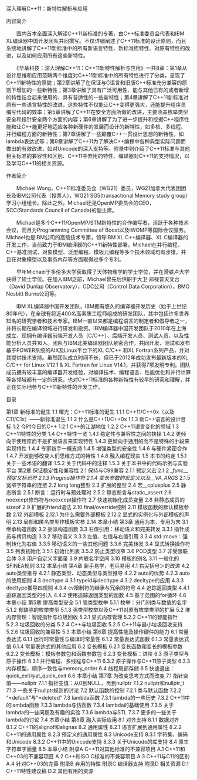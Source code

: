 深入理解C++11：新特性解析与应用

内容简介

　　国内首本全面深入解读C++11新标准的专著，由C++标准委员会代表和IBM XL编译器中国开发团队共同撰写。不仅详细阐述了C++11标准的设计原则，而且系统地讲解了C++11新标准中的所有新语言特性、新标准库特性、对原有特性的改进，以及如何应用所有这些新特性。

　　《华章科技：深入理解C++11：C++11新特性解析与应用》一共8章：第1章从设计思维和应用范畴两个维度对C++11新标准中的所有特性进行了分类，呈现了C++11新特性的原貌；第2章讲解了在保证与C语言和旧版C++标准充分兼容的原则下增加的一些新特性；第3章讲解了具有广泛可用性、能与其他已有的或者新增的特性结合起来使用的、具有普适性的一些新特性；第4章讲解了C++11新标准对原有一些语言特性的改进，这些特性不仅能让C++变得更强大，还能提升程序员编写代码的效率；第5章讲解了C++11在安全方面所做的改进，主要涵盖枚举类型安全和指针安全两个方面的内容；第6章讲解了为了进一步提升和挖掘C++程序性能和让C++能更好地适应各种新硬件的发展而设计的新特性，如多核、多线程、并行编程方面的新特性；第7章讲解了一些颠覆C++一贯设计思想的新特性，如lambda表达式等；第8章讲解了C++11为了解决C++编程中各种典型实际问题而做出的有效改进，如对Unicode的深入支持等。附录中则介绍了C++11标准与其他相关标准的兼容性和区别、C++11中弃用的特性、编译器对C++11的支持情况，以及学习C++11的相关资源。

作者简介

　　Michael Wong，C++11标准委员会（WG21）委员，WG21加拿大代表团团长及IBM公司代表（投票人），WG21 SG5(transactional Memory study group)学习小组组长。除此之外，Michael还是OpenMP委员会的CEO，SCC(Standards Council of Canada)的副主席。

　　Michael是多个C++11/OpenMP/STM新特性的合作编写者，活跃于各种技术会议，而且为Programming Committee of Boost以及IWOMP等国际会议服务。Michael也是IBM公司的高级技术专家，领导IBM XL C++编译器、XL C编译器的开发工作，当前致力于IBM编译器的C++11新特性部署。Michael在并行编程、C++基准测试、对象模型、泛型编程、模板元编程等多个技术领域均有涉猎，并且在对象模型以及事务内存等方面取得过多个专利。

　　早年Michael于多伦多大学获取得了天体物理学的学士学位，并在滑铁卢大学获得了硕士学位。在加入IBM之前，Michael曾先后供职于大卫·邓禄普天文台（David Dunlap Observatory），CDC公司（Control Data Corporation），BMO Nesbitt Burns公司等。

　　IBM XL编译器中国开发团队，IBM拥有悠久的编译器开发历史（始于上世纪80年代），在全球有将近400名高素质工程师组成的研发团队，其中包括许多世界知名的研究学者和技术专家。IBM一直以来都是编程语言的制定者和倡导者之一，并将长期在编译领域进行研发和投资。IBM编译器中国开发团队于2010年在上海成立，现拥有编译器前端开发人员（C/C++）、后端开发人员、测试人员，以及性能分析人员共16人。团队与IBM北美编译器团队紧密合作，共同开发、测试和发布基于POWER系统的AIX及Linux平台下的XL C/C++ 和XL Fortran系列产品，并对其提供技术支持。虽然团队成立时间不长，但已于2012年成功发布最新版本的XL C/C++ for Linux V12.1 & XL Fortran for Linux V14.1，并获得7项发明专利。团队成员拥有较丰富的编译器开发经验，对编译技术、编程语言、性能优化和并行计算等各领域都有一定的研究，也对C++11标准的各种新特性有较早的研究和理解，并正在实际地参与C++11新特性的开发工作。

目录

第1章 新标准的诞生
1.1 曙光：C++11标准的诞生
1.1.1 C++11/C++0x（以及C11/C1x）——新标准诞生
1.1.2 什么是C++11/C++0x
1.1.3 新C++语言的设计目标
1.2 今时今日的C++
1.2.1 C++的江湖地位
1.2.2 C++11语言变化的领域
1.3 C++11特性的分类
1.4 C++特性一览
1.4.1 稳定性与兼容性之间的抉择
1.4.2 更倾向于使用库而不是扩展语言来实现特性
1.4.3 更倾向于通用的而不是特殊的手段来实现特性
1.4.4 专家新手一概支持
1.4.5 增强类型的安全性
1.4.6 与硬件紧密合作
1.4.7 开发能够改变人们思维方式的特性
1.4.8 融入编程现实
1.5 本书的约定
1.5.1 关于一些术语的翻译
1.5.2 关于代码中的注释
1.5.3 关于本书中的代码示例与实验平台
第2章 保证稳定性和兼容性
2.1 保持与C99兼容
2.1.1 预定义宏
2.1.2 __func__预定义标识符
2.1.3 _Pragma操作符
2.1.4 变长参数的宏定义以及__VA_ARGS__
2.1.5 宽窄字符串的连接
2.2 long long整型
2.3 扩展的整型
2.4 宏__cplusplus
2.5 静态断言
2.5.1 断言：运行时与预处理时
2.5.2 静态断言与static_assert
2.6 noexcept修饰符与noexcept操作符
2.7 快速初始化成员变量
2.8 非静态成员的sizeof
2.9 扩展的friend语法
2.10 final/override控制
2.11 模板函数的默认模板参数
2.12 外部模板
2.12.1 为什么需要外部模板
2.12.2 显式的实例化与外部模板的声明
2.13 局部和匿名类型作模板实参
2.14 本章小结
第3章 通用为本，专用为末
3.1 继承构造函数
3.2 委派构造函数
3.3 右值引用：移动语义和完美转发
3.3.1 指针成员与拷贝构造
3.3.2 移动语义
3.3.3 左值、右值与右值引用
3.3.4 std::move：强制转化为右值
3.3.5 移动语义的一些其他问题
3.3.6 完美转发
3.4 显式转换操作符
3.5 列表初始化
3.5.1 初始化列表
3.5.2 防止类型收窄
3.6 POD类型
3.7 非受限联合体
3.8 用户自定义字面量
3.9 内联名字空间
3.10 模板的别名
3.11 一般化的SFINEA规则
3.12 本章小结
第4章 新手易学，老兵易用
4.1 右尖括号＞的改进
4.2 auto类型推导
4.2.1 静态类型、动态类型与类型推导
4.2.2 auto的优势
4.2.3 auto的使用细则
4.3 decltype
4.3.1 typeid与decltype
4.3.2 decltype的应用
4.3.3 decltype推导四规则
4.3.4 cv限制符的继承与冗余的符号
4.4 追踪返回类型
4.4.1 追踪返回类型的引入
4.4.2 使用追踪返回类型的函数
4.5 基于范围的for循环
4.6 本章小结
第5章 提高类型安全
5.1 强类型枚举
5.1.1 枚举：分门别类与数值的名字
5.1.2 有缺陷的枚举类型
5.1.3 强类型枚举以及C++11对原有枚举类型的扩展
5.2 堆内存管理：智能指针与垃圾回收
5.2.1 显式内存管理
5.2.2 C++11的智能指针
5.2.3 垃圾回收的分类
5.2.4 C++与垃圾回收
5.2.5 C++11与最小垃圾回收支持
5.2.6 垃圾回收的兼容性
5.3 本章小结
第6章 提高性能及操作硬件的能力
6.1 常量表达式
6.1.1 运行时常量性与编译时常量性
6.1.2 常量表达式函数
6.1.3 常量表达式值
6.1.4 常量表达式的其他应用
6.2 变长模板
6.2.1 变长函数和变长的模板参数
6.2.2 变长模板：模板参数包和函数参数包
6.2.3 变长模板：进阶
6.3 原子类型与原子操作
6.3.1 并行编程、多线程与C++11
6.3.2 原子操作与C++11原子类型
6.3.3 内存模型，顺序一致性与memory_order
6.4 线程局部存储
6.5 快速退出：quick_exit与at_quick_exit
6.6 本章小结
第7章 为改变思考方式而改变
7.1 指针空值——nullptr
7.1.1 指针空值：从0到NULL，再到nullptr
7.1.2 nullptr和nullptr_t
7.1.3 一些关于nullptr规则的讨论
7.2 默认函数的控制
7.2.1 类与默认函数
7.2.2 “=default”与“=deleted”
7.3 lambda函数
7.3.1 lambda的一些历史
7.3.2 C++11中的lambda函数
7.3.3 lambda与仿函数
7.3.4 lambda的基础使用
7.3.5 关于lambda的一些问题及有趣的实验
7.3.6 lambda与STL
7.3.7 更多的一些关于lambda的讨论
7.4 本章小结
第8章 融入实际应用
8.1 对齐支持
8.1.1 数据对齐
8.1.2 C++11的alignof和alignas
8.2 通用属性
8.2.1 语言扩展到通用属性
8.2.2 C++11的通用属性
8.2.3 预定义的通用属性
8.3 Unicode支持
8.3.1 字符集、编码和Unicode
8.3.2 C++11中的Unicode支持
8.3.3 关于Unicode的库支持
8.4 原生字符串字面量
8.5 本章小结
附录A C++11对其他标准的不兼容项目
A.1 C++11和C++03的不兼容项目
A.2 C++和ISO C标准的不兼容项目
A.3 C++11与C11的区别
A.4 针对C++03的完善
附录B 弃用的特性
附录C 编译器支持
附录D 相关资源
D.1 C++11特性建议稿
D.2 其他有用的资源
